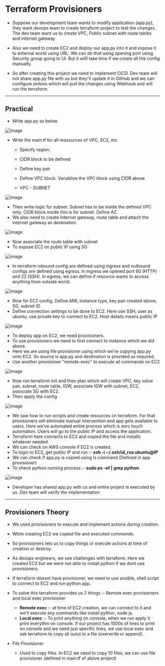 # Terraform Provisioners

- Suppose our development team wants to modify application (app.py), they want devops team to create terraform project to test the changes. The dev team want us to create VPC, Public subnet with route tables and internet gateway
- Also we need to create EC2 and deploy our app,py into it and expose it to external world using URL. We can do that using opening port using Security group going to UI. But it willl take time if we create all the config manually.

- So after creating this project we need to implement CICD. Dev team will not share app.py file with us but they'll update it in GitHub and we can configure jenkins which will pull the changes using Webhook and will run the terraform.

----------------------------------------------------------------------------

Practical
-
- Write app.py as below

![image](https://github.com/user-attachments/assets/863c247f-17da-415d-8806-f35e5f5e3403)

- Write the main.tf for all reasources of VPC, EC2, etc
  - Specify region.
  - CIDR block to be defined
  - Define key pair
  - Define VPC block. Variablize the VPC block using CIDR above
 
  - VPC - SUBNET

![image](https://github.com/user-attachments/assets/97829a06-4cce-462f-8277-0bbbc8df06e2)

  -  Then write logic for subnet. Subnet has to be inside the defined VPC only. CIDR block inside this is for subnet. Define AZ.
  - We also need to create Internet gateway, route table and attach the internet gateway as destination.

![image](https://github.com/user-attachments/assets/e0059d8a-5f4c-4cdb-aa12-12ce371da84e)

  - Now associate the route table with subnet
  - To expose EC2 on public IP using SG

![image](https://github.com/user-attachments/assets/e52aa2af-40e9-4fde-bbb5-6d5714e59d74)

  - In terraform inbound config are defined using ingress and outbound configs are defined using egress. In ingress we opened port 80 (HTTP) and 22 (SSH). In egress, we can define if resource wants to access anything from outside world.

![image](https://github.com/user-attachments/assets/3d9f5aa5-5d01-4b6f-b724-ab386acd0cbe)

  - Now for EC2 config, Define AMI, instance type, key pair created above, SG, subnet ID
  - Define connection settings to be done to EC2. Here use SSH, user as ubuntu, use private key to connect to EC2. Host details means public IP

![image](https://github.com/user-attachments/assets/93ae3bca-49f6-4a0f-8f46-b303a59062fc)

  - To deploy app on EC2, we need provisioners.
  - To use provisioners we need to first connect to instance which we did above.
  - Here we are using file provisioner using which we're copying app.py onto EC2. So source is app.py and destination is provided as required.
  - Use another provisioner "remote-exec" to execute all commands on EC2

![image](https://github.com/user-attachments/assets/c0e9ea37-7523-4b3f-8de6-410dc9e4f09c)

  - Now run terraform init and then plan which will create VPC, key value pair, subnet, route table, IGW, associate IGW with subnet, EC2, associate SG with EC2.
  - Then apply the config

![image](https://github.com/user-attachments/assets/fcce4ee0-9bca-4b0a-a8ad-0167871adbe4)

  - We saw how to run scripts and create resources on terraform. For that provisioners will eliminate manual intervention and app gets available to users. Here we've automated entire process which is zero touch automation. Users will go to the public IP and access the application.
  - Terraform here connects to EC2 and copied the file and installs whatever needed.
  - We can check on AWS console if EC2 is created.
  - To login to EC2, get public IP and run :- **ssh -i ~/.ssh/id_rsa ubuntu@IP**
  - We can check if app.py is copied using ls command (Defined in app provisioner)
  - To check python running process :- **sudo ps -ef | grep python**


![image](https://github.com/user-attachments/assets/0a21b342-04ce-49e1-99e4-8a3ad85057d2)

  - Developer has shared app.py with us and entire project is executed by us. Dev team will verify the implementation

----------------------------------------------------------------------------

Provisioners Theory
-
- We used provisioners to execute and implement actions during creation.
- While creating EC2 we copied file and executed commands.
- So provisioners lets us to copy things or execute actions at time of creation or destroy.

- As devops engineers, we see challenges with terraform. Here we created EC2 but we were not able to install python if we dont use provisioners.
- If terraform doesnt have provisioner, we need to use ansible, shell script to connect to EC2 and run python app.

- To solve this terraform provides us 2 things :- Remote exec provisioners and local exec provisioner
  - **Remote exec** :- at time of EC2 creation, we can connect to it and we'll execute any commands like install python, node js.
  - **Local exec** :- To print anything on console, when we run apply it print everythin on console. If our project has 1000s of lines to print on console and we need just specific lines, we use local exec and ask terraform to copy all outut to a file (overwrite or append).
 
- File Provisioner
  - Used to copy files. In EC2 we need to copy 10 files, we can use file provisioner (defined in main.tf of above project)
